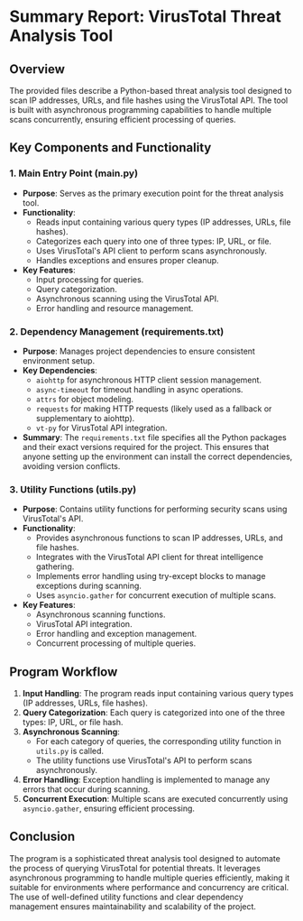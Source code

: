 # Summary Report: VirusTotal Threat Analysis Tool

## Overview

The provided files describe a Python-based threat analysis tool designed to scan IP addresses, URLs, and file hashes using the VirusTotal API. The tool is built with asynchronous programming capabilities to handle multiple scans concurrently, ensuring efficient processing of queries.

## Key Components and Functionality

### 1. **Main Entry Point (main.py)**

- **Purpose**: Serves as the primary execution point for the threat analysis tool.
- **Functionality**:
  - Reads input containing various query types (IP addresses, URLs, file hashes).
  - Categorizes each query into one of three types: IP, URL, or file.
  - Uses VirusTotal's API client to perform scans asynchronously.
  - Handles exceptions and ensures proper cleanup.
- **Key Features**:
  - Input processing for queries.
  - Query categorization.
  - Asynchronous scanning using the VirusTotal API.
  - Error handling and resource management.

### 2. **Dependency Management (requirements.txt)**

- **Purpose**: Manages project dependencies to ensure consistent environment setup.
- **Key Dependencies**:
  - `aiohttp` for asynchronous HTTP client session management.
  - `async-timeout` for timeout handling in async operations.
  - `attrs` for object modeling.
  - `requests` for making HTTP requests (likely used as a fallback or supplementary to aiohttp).
  - `vt-py` for VirusTotal API integration.
- **Summary**: The `requirements.txt` file specifies all the Python packages and their exact versions required for the project. This ensures that anyone setting up the environment can install the correct dependencies, avoiding version conflicts.

### 3. **Utility Functions (utils.py)**

- **Purpose**: Contains utility functions for performing security scans using VirusTotal's API.
- **Functionality**:
  - Provides asynchronous functions to scan IP addresses, URLs, and file hashes.
  - Integrates with the VirusTotal API client for threat intelligence gathering.
  - Implements error handling using try-except blocks to manage exceptions during scanning.
  - Uses `asyncio.gather` for concurrent execution of multiple scans.
- **Key Features**:
  - Asynchronous scanning functions.
  - VirusTotal API integration.
  - Error handling and exception management.
  - Concurrent processing of multiple queries.

## Program Workflow

1. **Input Handling**: The program reads input containing various query types (IP addresses, URLs, file hashes).
2. **Query Categorization**: Each query is categorized into one of the three types: IP, URL, or file hash.
3. **Asynchronous Scanning**:
   - For each category of queries, the corresponding utility function in `utils.py` is called.
   - The utility functions use VirusTotal's API to perform scans asynchronously.
4. **Error Handling**: Exception handling is implemented to manage any errors that occur during scanning.
5. **Concurrent Execution**: Multiple scans are executed concurrently using `asyncio.gather`, ensuring efficient processing.

## Conclusion

The program is a sophisticated threat analysis tool designed to automate the process of querying VirusTotal for potential threats. It leverages asynchronous programming to handle multiple queries efficiently, making it suitable for environments where performance and concurrency are critical. The use of well-defined utility functions and clear dependency management ensures maintainability and scalability of the project.
